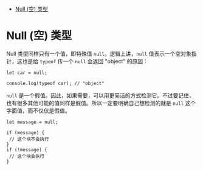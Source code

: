 <!--
 * @Description: Null 类型
 * @Author: shenxh
 * @Date: 2021-12-22 11:23:34
 * @LastEditors: shenxh
 * @LastEditTime: 2021-12-22 11:28:57
-->

- [Null (空) 类型](#null-空-类型)

# Null (空) 类型
Null 类型同样只有一个值，即特殊值 `null`。逻辑上讲，`null` 值表示一个空对象指针，这也是给 `typeof` 传一个 `null` 会返回 "object" 的原因：

```
let car = null;

console.log(typeof car); // "object"
```

`null` 是一个假值。因此，如果需要，可以用更简洁的方式检测它。不过要记住，也有很多其他可能的值同样是假值。所以一定要明确自己想检测的就是 `null` 这个字面值，而不仅仅是假值。

```
let message = null;

if (message) {
 // 这个块不会执行
}
if (!message) {
 // 这个块会执行
}
```
